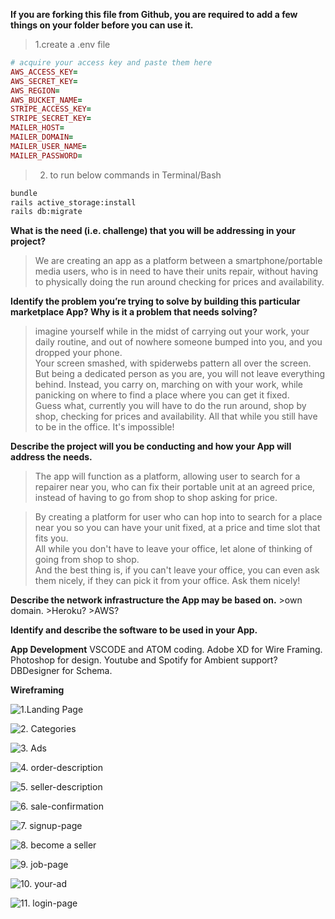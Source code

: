 **If you are forking this file from Github, you are required to add a few things on your folder before you can use it.**

>1.create a .env file
```Ruby
# acquire your access key and paste them here
AWS_ACCESS_KEY= 
AWS_SECRET_KEY=
AWS_REGION=
AWS_BUCKET_NAME=
STRIPE_ACCESS_KEY=
STRIPE_SECRET_KEY=
MAILER_HOST=
MAILER_DOMAIN=
MAILER_USER_NAME=
MAILER_PASSWORD=
```
>2. to run below commands in Terminal/Bash
```Bash
bundle
rails active_storage:install
rails db:migrate
```



**What is the need (i.e. challenge) that you will be addressing in your project?**
>We are creating an app as a platform between a smartphone/portable media users, who is in need to have their units repair, without having to physically doing the run around checking for prices and availability.

**Identify the problem you’re trying to solve by building this particular marketplace App? Why is it a problem that needs solving?**

>imagine yourself while in the midst of carrying out your work, your daily routine, and out of nowhere someone bumped into you, and you dropped your phone. <br/>
>Your screen smashed, with spiderwebs pattern all over the screen. But being a dedicated person as you are, you will not leave everything behind. Instead, you carry on, marching on with your work, while panicking on where to find a place where you can get it fixed.<br/>
>Guess what, currently you will have to do the run around, shop by shop, checking for prices and availability. All that while you still have to be in the office. It's impossible!


**Describe the project will you be conducting and how your App will address the needs.**
>The app will function as a platform, allowing user to search for a repairer near you, who can fix their portable unit at an agreed price, instead of having to go from shop to shop asking for price.

>By creating a platform for user who can hop into to search for a place near you so you can have your unit fixed, at a price and time slot that fits you. <br/>
>All while you don't have to leave your office, let alone of thinking of going from shop to shop.<br/>
>And the best thing is, if you can't leave your office, you can even ask them nicely, if they can pick it from your office. Ask them nicely!<br/>

**Describe the network infrastructure the App may be based on.**
    >own domain.
    >Heroku?
    >AWS?



**Identify and describe the software to be used in your App.**

**App Development**
VSCODE and ATOM coding.
Adobe XD for Wire Framing.
    Photoshop for design.
    Youtube and Spotify for Ambient support?
    DBDesigner for Schema.










**Wireframing** <br/>

![1.Landing Page](/app/assets/images/wireframe-png/landing-page1.png)


![2. Categories](/app/assets/images/wireframe-png/categories2.png)

![3. Ads](/app/assets/images/wireframe-png/ads3.png)

![4. order-description](/app/assets/images/wireframe-png/order-description4.png)

![5. seller-description](/app/assets/images/wireframe-png/seller-description5.png)

![6. sale-confirmation](/app/assets/images/wireframe-png/sale-confirmation6.png)

![7. signup-page](/app/assets/images/wireframe-png/signup-page7.png)

![8. become a seller](/app/assets/images/wireframe-png/become-seller8.png)

![9. job-page](/app/assets/images/wireframe-png/job-page9.png)

![10. your-ad](/app/assets/images/wireframe-png/your-ad10.png)

![11. login-page](/app/assets/images/wireframe-png/login-page11.png)


